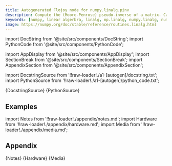 ```yaml
---
title: Autogenerated Flojoy node for numpy.linalg.pinv
description: Compute the (Moore-Penrose) pseudo-inverse of a matrix. Calculate the generalized inverse of a matrix using its singular-value decomposition (SVD) and including all *large* singular values.  .. versionchanged 1.14    Can now operate on stacks of matrices
keywords: [numpy, linear algerbra, linalg, np.linalg, numpy.linalg, numpy.linalg.pinv]
image: https://numpy.org/doc/stable/reference/routines.linalg.html
---
```


[//]: # (Custom component imports)

import DocString from '@site/src/components/DocString';
import PythonCode from '@site/src/components/PythonCode';

import AppDisplay from '@site/src/components/AppDisplay';
import SectionBreak from '@site/src/components/SectionBreak';
import AppendixSection from '@site/src/components/AppendixSection';

[//]: # (Docstring)

import DocstringSource from '!!raw-loader!./a1-[autogen]/docstring.txt';
import PythonSource from '!!raw-loader!./a1-[autogen]/python_code.txt';


<DocString>{DocstringSource}</DocString>
<PythonCode GLink='NUMPY/linalg/PINV/PINV.py'>{PythonSource}</PythonCode>


<SectionBreak />

    

[//]: # (Examples)

## Examples

<AppDisplay 
  GLink='NUMPY/linalg/PINV'
  nodeLabel='PINV'>
</AppDisplay>

<SectionBreak />

    

[//]: # (Appendix)

import Notes from '!!raw-loader!./appendix/notes.md';
import Hardware from '!!raw-loader!./appendix/hardware.md';
import Media from '!!raw-loader!./appendix/media.md';

## Appendix

<AppendixSection index={0} folderPath='nodes/NUMPY/linalg/PINV/appendix/'>{Notes}</AppendixSection>
<AppendixSection index={1} folderPath='nodes/NUMPY/linalg/PINV/appendix/'>{Hardware}</AppendixSection>
<AppendixSection index={2} folderPath='nodes/NUMPY/linalg/PINV/appendix/'>{Media}</AppendixSection>


